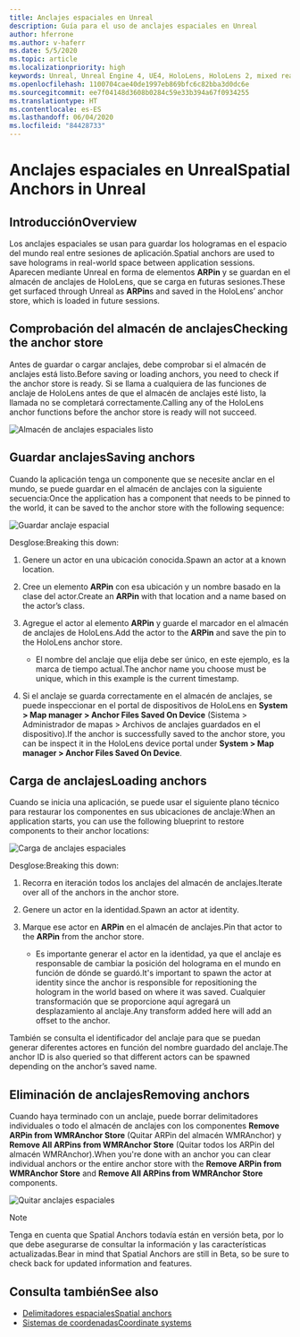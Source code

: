 ```yaml
---
title: Anclajes espaciales en Unreal
description: Guía para el uso de anclajes espaciales en Unreal
author: hferrone
ms.author: v-haferr
ms.date: 5/5/2020
ms.topic: article
ms.localizationpriority: high
keywords: Unreal, Unreal Engine 4, UE4, HoloLens, HoloLens 2, mixed reality, development, features, documentation, guides, holograms, spatial anchors
ms.openlocfilehash: 1100704cae40de1997eb869bfc6c82bba3d0dc6e
ms.sourcegitcommit: ee7f04148d3608b0284c59e33b394a67f0934255
ms.translationtype: HT
ms.contentlocale: es-ES
ms.lasthandoff: 06/04/2020
ms.locfileid: "84428733"
---
```

# <a name="spatial-anchors-in-unreal"></a><span data-ttu-id="bae8c-104">Anclajes espaciales en Unreal</span><span class="sxs-lookup"><span data-stu-id="bae8c-104">Spatial Anchors in Unreal</span></span>

## <a name="overview"></a><span data-ttu-id="bae8c-105">Introducción</span><span class="sxs-lookup"><span data-stu-id="bae8c-105">Overview</span></span>

<span data-ttu-id="bae8c-106">Los anclajes espaciales se usan para guardar los hologramas en el espacio del mundo real entre sesiones de aplicación.</span><span class="sxs-lookup"><span data-stu-id="bae8c-106">Spatial anchors are used to save holograms in real-world space between application sessions.</span></span>  <span data-ttu-id="bae8c-107">Aparecen mediante Unreal en forma de elementos **ARPin** y se guardan en el almacén de anclajes de HoloLens, que se carga en futuras sesiones.</span><span class="sxs-lookup"><span data-stu-id="bae8c-107">These get surfaced through Unreal as **ARPin**s and saved in the HoloLens’ anchor store, which is loaded in future sessions.</span></span> 

## <a name="checking-the-anchor-store"></a><span data-ttu-id="bae8c-108">Comprobación del almacén de anclajes</span><span class="sxs-lookup"><span data-stu-id="bae8c-108">Checking the anchor store</span></span>

<span data-ttu-id="bae8c-109">Antes de guardar o cargar anclajes, debe comprobar si el almacén de anclajes está listo.</span><span class="sxs-lookup"><span data-stu-id="bae8c-109">Before saving or loading anchors, you need to check if the anchor store is ready.</span></span>  <span data-ttu-id="bae8c-110">Si se llama a cualquiera de las funciones de anclaje de HoloLens antes de que el almacén de anclajes esté listo, la llamada no se completará correctamente.</span><span class="sxs-lookup"><span data-stu-id="bae8c-110">Calling any of the HoloLens anchor functions before the anchor store is ready will not succeed.</span></span>  

![Almacén de anclajes espaciales listo](images/unreal-spatialanchors-store-ready.PNG)

## <a name="saving-anchors"></a><span data-ttu-id="bae8c-112">Guardar anclajes</span><span class="sxs-lookup"><span data-stu-id="bae8c-112">Saving anchors</span></span>

<span data-ttu-id="bae8c-113">Cuando la aplicación tenga un componente que se necesite anclar en el mundo, se puede guardar en el almacén de anclajes con la siguiente secuencia:</span><span class="sxs-lookup"><span data-stu-id="bae8c-113">Once the application has a component that needs to be pinned to the world, it can be saved to the anchor store with the following sequence:</span></span> 

![Guardar anclaje espacial](images/unreal-spatialanchors-save.PNG)

<span data-ttu-id="bae8c-115">Desglose:</span><span class="sxs-lookup"><span data-stu-id="bae8c-115">Breaking this down:</span></span>
1. <span data-ttu-id="bae8c-116">Genere un actor en una ubicación conocida.</span><span class="sxs-lookup"><span data-stu-id="bae8c-116">Spawn an actor at a known location.</span></span>
2. <span data-ttu-id="bae8c-117">Cree un elemento **ARPin** con esa ubicación y un nombre basado en la clase del actor.</span><span class="sxs-lookup"><span data-stu-id="bae8c-117">Create an **ARPin** with that location and a name based on the actor’s class.</span></span> 
3. <span data-ttu-id="bae8c-118">Agregue el actor al elemento **ARPin** y guarde el marcador en el almacén de anclajes de HoloLens.</span><span class="sxs-lookup"><span data-stu-id="bae8c-118">Add the actor to the **ARPin** and save the pin to the HoloLens anchor store.</span></span>  
    * <span data-ttu-id="bae8c-119">El nombre del anclaje que elija debe ser único, en este ejemplo, es la marca de tiempo actual.</span><span class="sxs-lookup"><span data-stu-id="bae8c-119">The anchor name you choose must be unique, which in this example is the current timestamp.</span></span> 

4. <span data-ttu-id="bae8c-120">Si el anclaje se guarda correctamente en el almacén de anclajes, se puede inspeccionar en el portal de dispositivos de HoloLens en **System > Map manager > Anchor Files Saved On Device** (Sistema > Administrador de mapas > Archivos de anclajes guardados en el dispositivo).</span><span class="sxs-lookup"><span data-stu-id="bae8c-120">If the anchor is successfully saved to the anchor store, you can be inspect it in the HoloLens device portal under **System > Map manager > Anchor Files Saved On Device**.</span></span> 

## <a name="loading-anchors"></a><span data-ttu-id="bae8c-121">Carga de anclajes</span><span class="sxs-lookup"><span data-stu-id="bae8c-121">Loading anchors</span></span>

<span data-ttu-id="bae8c-122">Cuando se inicia una aplicación, se puede usar el siguiente plano técnico para restaurar los componentes en sus ubicaciones de anclaje:</span><span class="sxs-lookup"><span data-stu-id="bae8c-122">When an application starts, you can use the following blueprint to restore components to their anchor locations:</span></span>

![Carga de anclajes espaciales](images/unreal-spatialanchors-load.PNG)

<span data-ttu-id="bae8c-124">Desglose:</span><span class="sxs-lookup"><span data-stu-id="bae8c-124">Breaking this down:</span></span>
1. <span data-ttu-id="bae8c-125">Recorra en iteración todos los anclajes del almacén de anclajes.</span><span class="sxs-lookup"><span data-stu-id="bae8c-125">Iterate over all of the anchors in the anchor store.</span></span> 
2. <span data-ttu-id="bae8c-126">Genere un actor en la identidad.</span><span class="sxs-lookup"><span data-stu-id="bae8c-126">Spawn an actor at identity.</span></span>
3. <span data-ttu-id="bae8c-127">Marque ese actor en **ARPin** en el almacén de anclajes.</span><span class="sxs-lookup"><span data-stu-id="bae8c-127">Pin that actor to the **ARPin** from the anchor store.</span></span>  

    * <span data-ttu-id="bae8c-128">Es importante generar el actor en la identidad, ya que el anclaje es responsable de cambiar la posición del holograma en el mundo en función de dónde se guardó.</span><span class="sxs-lookup"><span data-stu-id="bae8c-128">It's important to spawn the actor at identity since the anchor is responsible for repositioning the hologram in the world based on where it was saved.</span></span> <span data-ttu-id="bae8c-129">Cualquier transformación que se proporcione aquí agregará un desplazamiento al anclaje.</span><span class="sxs-lookup"><span data-stu-id="bae8c-129">Any transform added here will add an offset to the anchor.</span></span> 

<span data-ttu-id="bae8c-130">También se consulta el identificador del anclaje para que se puedan generar diferentes actores en función del nombre guardado del anclaje.</span><span class="sxs-lookup"><span data-stu-id="bae8c-130">The anchor ID is also queried so that different actors can be spawned depending on the anchor’s saved name.</span></span> 

## <a name="removing-anchors"></a><span data-ttu-id="bae8c-131">Eliminación de anclajes</span><span class="sxs-lookup"><span data-stu-id="bae8c-131">Removing anchors</span></span> 

<span data-ttu-id="bae8c-132">Cuando haya terminado con un anclaje, puede borrar delimitadores individuales o todo el almacén de anclajes con los componentes **Remove ARPin from WMRAnchor Store** (Quitar ARPin del almacén WMRAnchor) y **Remove All ARPins from WMRAnchor Store** (Quitar todos los ARPin del almacén WMRAnchor).</span><span class="sxs-lookup"><span data-stu-id="bae8c-132">When you're done with an anchor you can clear individual anchors or the entire anchor store with the **Remove ARPin from WMRAnchor Store** and **Remove All ARPins from WMRAnchor Store** components.</span></span>

![Quitar anclajes espaciales](images/unreal-spatialanchors-remove.PNG)

> [!NOTE]
> <span data-ttu-id="bae8c-134">Tenga en cuenta que Spatial Anchors todavía están en versión beta, por lo que debe asegurarse de consultar la información y las características actualizadas.</span><span class="sxs-lookup"><span data-stu-id="bae8c-134">Bear in mind that Spatial Anchors are still in Beta, so be sure to check back for updated information and features.</span></span>

## <a name="see-also"></a><span data-ttu-id="bae8c-135">Consulta también</span><span class="sxs-lookup"><span data-stu-id="bae8c-135">See also</span></span>
* [<span data-ttu-id="bae8c-136">Delimitadores espaciales</span><span class="sxs-lookup"><span data-stu-id="bae8c-136">Spatial anchors</span></span>](spatial-anchors.md)
* [<span data-ttu-id="bae8c-137">Sistemas de coordenadas</span><span class="sxs-lookup"><span data-stu-id="bae8c-137">Coordinate systems</span></span>](coordinate-systems.md)
